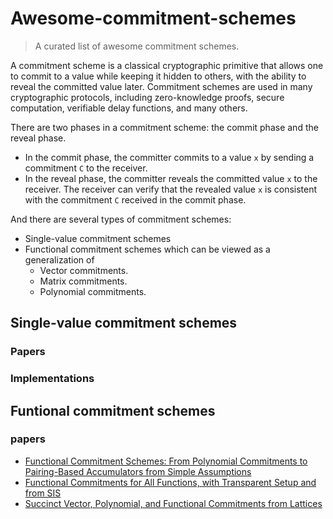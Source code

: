 # Awesome-commitment-schemes

> A curated list of awesome commitment schemes.

A commitment scheme is a classical cryptographic primitive that allows one to commit to a value while keeping it hidden to others, with the ability to reveal the committed value later. Commitment schemes are used in many cryptographic protocols, including zero-knowledge proofs, secure computation, verifiable delay functions, and many others.

There are two phases in a commitment scheme: the commit phase and the reveal phase. 
- In the commit phase, the committer commits to a value `x` by sending a commitment `C` to the receiver. 
- In the reveal phase, the committer reveals the committed value `x` to the receiver. The receiver can verify that the revealed value `x` is consistent with the commitment `C` received in the commit phase.

And there are several types of commitment schemes:
- Single-value commitment schemes
- Functional commitment schemes which can be viewed as a generalization of 
  - Vector commitments.
  - Matrix commitments.
  - Polynomial commitments.
## Single-value commitment schemes

### Papers

### Implementations


## Funtional commitment schemes

### papers

- [Functional Commitment Schemes: From Polynomial Commitments to Pairing-Based Accumulators from Simple Assumptions](https://eprint.iacr.org/2016/766)
- [Functional Commitments for All Functions, with Transparent Setup and from SIS](https://eprint.iacr.org/2022/1368)
- [Succinct Vector, Polynomial, and Functional Commitments from Lattices](https://eprint.iacr.org/2022/1515)